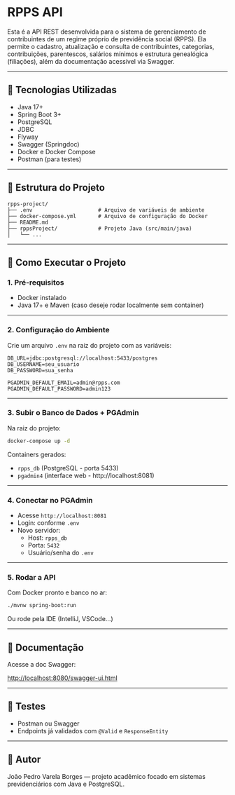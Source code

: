 # RPPS API

Esta é a API REST desenvolvida para o sistema de gerenciamento de contribuintes de um regime próprio de previdência social (RPPS). Ela permite o cadastro, atualização e consulta de contribuintes, categorias, contribuições, parentescos, salários mínimos e estrutura genealógica (filiações), além da documentação acessível via Swagger.

---

## 🔧 Tecnologias Utilizadas

- Java 17+
- Spring Boot 3+
- PostgreSQL
- JDBC
- Flyway
- Swagger (Springdoc)
- Docker e Docker Compose
- Postman (para testes)

---

## 📁 Estrutura do Projeto

```
rpps-project/
├── .env                     # Arquivo de variáveis de ambiente
├── docker-compose.yml       # Arquivo de configuração do Docker
├── README.md
├── rppsProject/             # Projeto Java (src/main/java)
│   └── ...
```

---

## 🚀 Como Executar o Projeto

### 1. Pré-requisitos

- Docker instalado
- Java 17+ e Maven (caso deseje rodar localmente sem container)

---

### 2. Configuração do Ambiente

Crie um arquivo `.env` na raiz do projeto com as variáveis:

```env
DB_URL=jdbc:postgresql://localhost:5433/postgres
DB_USERNAME=seu_usuario
DB_PASSWORD=sua_senha

PGADMIN_DEFAULT_EMAIL=admin@rpps.com
PGADMIN_DEFAULT_PASSWORD=admin123
```

---

### 3. Subir o Banco de Dados + PGAdmin

Na raiz do projeto:

```bash
docker-compose up -d
```

Containers gerados:

- `rpps_db` (PostgreSQL - porta 5433)
- `pgadmin4` (interface web - http://localhost:8081)

---

### 4. Conectar no PGAdmin

- Acesse `http://localhost:8081`
- Login: conforme `.env`
- Novo servidor:
  - Host: `rpps_db`
  - Porta: `5432`
  - Usuário/senha do `.env`

---

### 5. Rodar a API

Com Docker pronto e banco no ar:

```bash
./mvnw spring-boot:run
```

Ou rode pela IDE (IntelliJ, VSCode...)

---

## 📄 Documentação

Acesse a doc Swagger:

[http://localhost:8080/swagger-ui.html](http://localhost:8080/swagger-ui.html)

---

## 🧪 Testes

- Postman ou Swagger
- Endpoints já validados com `@Valid` e `ResponseEntity`

---

## 👤 Autor

João Pedro Varela Borges — projeto acadêmico focado em sistemas previdenciários com Java e PostgreSQL.